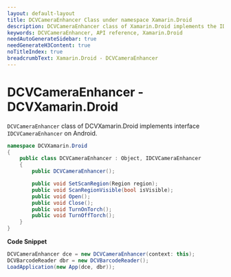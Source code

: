```yaml
---
layout: default-layout
title: DCVCameraEnhancer Class under namespace Xamarin.Droid
description: DCVCameraEnhancer class of Xamarin.Droid implements the IDCVCameraEnhancer interface on Android.
keywords: DCVCameraEnhancer, API reference, Xamarin.Droid
needAutoGenerateSidebar: true
needGenerateH3Content: true
noTitleIndex: true
breadcrumbText: Xamarin.Droid - DCVCameraEnhancer
---
```


# DCVCameraEnhancer - DCVXamarin.Droid

`DCVCameraEnhancer` class of DCVXamarin.Droid implements interface `IDCVCameraEnhancer` on Android.

```c#
namespace DCVXamarin.Droid
{
    public class DCVCameraEnhancer : Object, IDCVCameraEnhancer
    {
        public DCVCameraEnhancer();

        public void SetScanRegion(Region region);
        public void ScanRegionVisible(bool isVisible);
        public void Open();
        public void Close();        
        public void TurnOnTorch();
        public void TurnOffTorch();
    }
}
```

**Code Snippet**

```c#
DCVCameraEnhancer dce = new DCVCameraEnhancer(context: this);
DCVBarcodeReader dbr = new DCVBarcodeReader();
LoadApplication(new App(dce, dbr));
```
